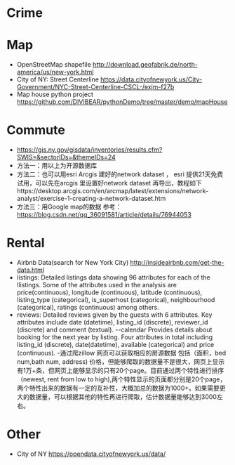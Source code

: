 # Crime

# Map
- OpenStreetMap shapefile http://download.geofabrik.de/north-america/us/new-york.html
- City of NY: Street Centerline https://data.cityofnewyork.us/City-Government/NYC-Street-Centerline-CSCL-/exjm-f27b
- Map house python project https://github.com/DIVIBEAR/pythonDemo/tree/master/demo/mapHouse

# Commute
- https://gis.ny.gov/gisdata/inventories/results.cfm?SWIS=&sectorIDs=&themeIDs=24
- 方法一：用以上为开源数据库
- 方法二：也可以用esri Arcgis 建好的network dataset ， esri 提供21天免费试用，可以先在arcgis 里设置好network dataset 再导出，教程如下https://desktop.arcgis.com/en/arcmap/latest/extensions/network-analyst/exercise-1-creating-a-network-dataset.htm
- 方法三：用Google map的数据 参考：https://blog.csdn.net/qq_36091581/article/details/76944053

# Rental
- Airbnb Data(search for New York City)
  http://insideairbnb.com/get-the-data.html
- listings:
Detailed listings data showing 96 attributes for each of the llistings. Some of the attributes used in the analysis are price(continuous), longitude (continuous), latitude (continuous), listing_type (categorical), is_superhost (categorical), neighbourhood (categorical), ratings (continuous) among others.
- reviews:
Detailed reviews given by the guests with 6 attributes. Key attributes include date (datetime), listing_id (discrete), reviewer_id (discrete) and comment (textual).
--calendar
Provides details about booking for the next year by listing. Four attributes in total including listing_id (discrete), date(datetime), available (categorical) and price (continuous).
-通过爬zillow 网页可以获取相应的房源数据 包括（面积，bed num,bath num, address) 价格，但能够爬取的数据量不是很大，网页上显示有1万+条，但网页上能够显示的只有20个page。目前通过两个特性进行排序（newest, rent from low to high),两个特性显示的页面都分别是20个page， 两个特性出来的数据有一定的互补性，大概加总的数据为1000+。如果需要更大的数据量，可以根据其他的特性再进行爬取，估计数据量能够达到3000左右。



# Other
- City of NY https://opendata.cityofnewyork.us/data/
